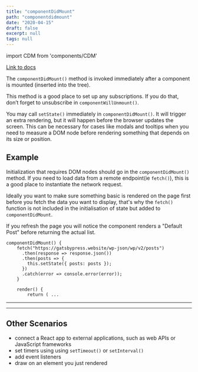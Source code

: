 ```yaml
---
title: "componentDidMount"
path: "componentdidmount"
date: "2020-04-15"
draft: false
excerpt: null
tags: null
---
```


import CDM from 'components/CDM'

[Link to docs](https://reactjs.org/docs/react-component.html#componentdidmount)

The `componentDidMount()` method is invoked immediately after a component is mounted (inserted into the tree).

This method is a good place to set up any subscriptions. If you do that, don’t forget to unsubscribe in `componentWillUnmount()`.

You may call `setState()` immediately in `componentDidMount()`. It will trigger an extra rendering, but it will happen before the browser updates the screen. This can be necessary for cases like modals and tooltips when you need to measure a DOM node before rendering something that depends on its size or position.

## Example

Initialization that requires DOM nodes should go in the `componentDidMount()` method. If you need to load data from a remote endpoint(ie `fetch()`), this is a good place to instantiate the network request.

Ideally you want to make sure something basic is rendered on the page first before you fetch the data you want to display, that's why the `fetch()` function is not included in the initialisation of state but added to `componentDidMount`.

If you refresh the page you will notice the component renders a "Default Post" before returning the actual list.

```
componentDidMount() {
	fetch("https://gatsbypress.website/wp-json/wp/v2/posts")
	  .then(response => response.json())
	  .then(posts => {
	    this.setState({ posts: posts });
	  })
	  .catch(error => console.error(error));
	}

	render() {
		return ( ...
```

---

<CDM />

---

## Other Scenarios

- connect a React app to external applications, such as web APIs or JavaScript frameworks
- set timers using using `setTimeout()` or `setInterval()`
- add event listeners
- draw on an element you just rendered
